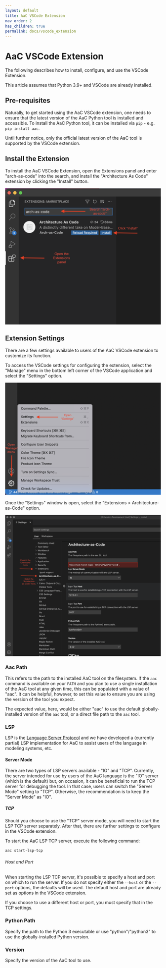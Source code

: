 ```yaml
---
layout: default
title: AaC VSCode Extension
nav_order: 2
has_children: true
permalink: docs/vscode_extension
---
```


# AaC VSCode Extension

The following describes how to install, configure, and use the VSCode Extension.

This article assumes that Python 3.9+ and VSCode are already installed.

## Pre-requisites

Naturally, to get started using the AaC VSCode extension, one needs to ensure
that the latest version of the AaC Python tool is installed and accessible. To
install the AaC Python tool, it can be installed via `pip` - e.g.
`pip install aac`.

Until further notice, only the official latest version of the AaC tool is
supported by the VSCode extension.

## Install the Extension

To install the AaC VSCode Extension, open the Extensions panel and enter
"arch-as-code" into the search, and install the "Architecture As Code" extension
by clicking the "Install" button.

![Install the AaC Extension](../../assets/images/vscode_extension/install-aac-extension.png)

## Extension Settings

There are a few settings available to users of the AaC VSCode extension to
customize its function.

To access the VSCode settings for configuring the extension, select the "Manage"
menu in the bottom left corner of the VSCode application and select the
"Settings" option.

![Open the Settings window](../../assets/images/vscode_extension/open-settings.png)

Once the "Settings" window is open, select the "Extensions > Architecture-as-Code"
option.

![Architecture-as-Code Extension Settings](../../assets/images/vscode_extension/aac-extension-settings.png)

### Aac Path

This refers to the path to the installed AaC tool on the filesystem. If the
`aac` command is available on your `PATH` and you plan to use a single
installation of the AaC tool at any given time, this can be populated with a
value of "aac". It can be helpful, however, to set this value to ensure you are
using the version of the tool you expect.

The expected value, here, would be either "aac" to use the default
globally-installed version of the `aac` tool, or a direct file path to the `aac`
tool.

### LSP

LSP is the [Language Server Protocol](https://microsoft.github.io/language-server-protocol/specifications/lsp/3.17/specification/)
and we have developed a (currently partial) LSP implementation for AaC to assist
users of the language in modeling systems, etc.

#### Server Mode

There are two types of LSP servers available - "IO" and "TCP". Currently, the
server intended for use by users of the AaC language is the "IO" server (which
is the default) but, on occasion, it can be beneficial to run the TCP server for
debugging the tool. In that case, users can switch the "Server Mode" setting to
"TCP". Otherwise, the recommendation is to keep the "Server Mode" as "IO".

##### TCP

Should you choose to use the "TCP" server mode, you will need to start the LSP
TCP server separately. After that, there are further settings to configure in
the VSCode extension.

To start the AaC LSP TCP server, execute the following command:

```bash
aac start-lsp-tcp
```

###### Host and Port

When starting the LSP TCP server, it's possible to specify a host and port on
which to run the server. If you do not specify either the `--host` or the
`--port` options, the defaults will be used. The default host and port are
already set as options in the VSCode extension.

If you choose to use a different host or port, you must specify that in the TCP
settings.

### Python Path

Specify the path to the Python 3 executable or use "python"/"python3" to use the
globally-installed Python version.

### Version

Specify the version of the AaC tool to use.
